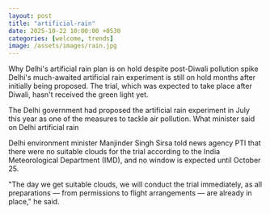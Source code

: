 ```yaml
---
layout: post
title: "artificial-rain"
date: 2025-10-22 10:00:00 +0530
categories: [welcome, trends]
image: /assets/images/rain.jpg
---
```


Why Delhi's artificial rain plan is on hold despite post-Diwali pollution spike
Delhi's much-awaited artificial rain experiment is still on hold months after initially being proposed. The trial, which was expected to take place after Diwali, hasn't received the green light yet.

The Delhi government had proposed the artificial rain experiment in July this year as one of the measures to tackle air pollution.
What minister said on Delhi artificial rain

Delhi environment minister Manjinder Singh Sirsa told news agency PTI that there were no suitable clouds for the trial according to the India Meteorological Department (IMD), and no window is expected until October 25.

"The day we get suitable clouds, we will conduct the trial immediately, as all preparations — from permissions to flight arrangements — are already in place," he said.
